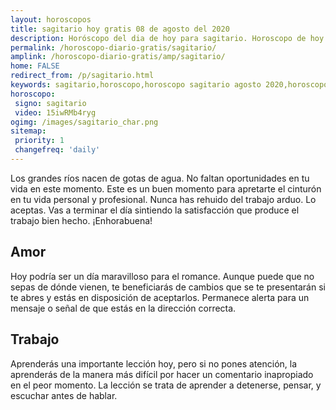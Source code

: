 ```yaml
---
layout: horoscopos
title: sagitario hoy gratis 08 de agosto del 2020 
description: Horóscopo del dia de hoy para sagitario. Horoscopo de hoy 08 de agosto del 2020. Las predicciones de amor, trabajo, vida personal gratis.
permalink: /horoscopo-diario-gratis/sagitario/
amplink: /horoscopo-diario-gratis/amp/sagitario/
home: FALSE
redirect_from: /p/sagitario.html
keywords: sagitario,horoscopo,horoscopo sagitario agosto 2020,horoscopo sagitario hoy,tarot sagitario agosto 2020,horoscopo sagitario,tarot sagitario hoy,horoscopo de hoy,horoscopo diario,tarot del amor,horoscopo de hoy sagitario,horoscopo diario del tarot, Horoscopo de hoy sagitario 08 de agosto del 2020,horóscopo del día, el horoscopo de hoy
horoscopo:
 signo: sagitario
 video: 15iwRMb4ryg
ogimg: /images/sagitario_char.png
sitemap:
 priority: 1
 changefreq: 'daily'
---
```



Los grandes ríos nacen de gotas de agua. No faltan oportunidades en tu vida en este momento. Este es un buen momento para apretarte el cinturón en tu vida personal y profesional. Nunca has rehuido del trabajo arduo. Lo aceptas. Vas a terminar el día sintiendo la satisfacción que produce el trabajo bien hecho. ¡Enhorabuena!

## Amor

Hoy podría ser un día maravilloso para el romance. Aunque puede que no sepas de dónde vienen, te beneficiarás de cambios que se te presentarán si te abres y estás en disposición de aceptarlos. Permanece alerta para un mensaje o señal de que estás en la dirección correcta.

## Trabajo

Aprenderás una importante lección hoy, pero si no pones atención, la aprenderás de la manera más difícil por hacer un comentario inapropiado en el peor momento. La lección se trata de aprender a detenerse, pensar, y escuchar antes de hablar.
